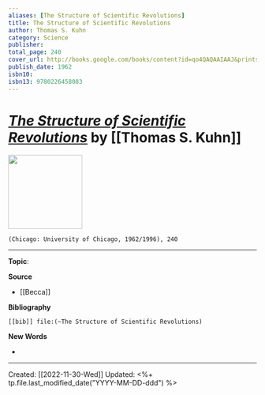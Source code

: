 ```yaml
---
aliases: [The Structure of Scientific Revolutions]
title: The Structure of Scientific Revolutions
author: Thomas S. Kuhn
category: Science
publisher: 
total_page: 240
cover_url: http://books.google.com/books/content?id=qo4QAQAAIAAJ&printsec=frontcover&img=1&zoom=1&source=gbs_api
publish_date: 1962
isbn10: 
isbn13: 9780226458083
---
```

# *[The Structure of Scientific Revolutions]()* by [[Thomas S. Kuhn]]

<img src="http://books.google.com/books/content?id=qo4QAQAAIAAJ&printsec=frontcover&img=1&zoom=1&source=gbs_api" width=150>

`(Chicago: University of Chicago, 1962/1996), 240`


--- 
**Topic**: 

**Source**
- [[Becca]]


**Bibliography**

```query
[[bib]] file:(~The Structure of Scientific Revolutions)
```
 

**New Words**

- 

---
Created: [[2022-11-30-Wed]]
Updated: <%+ tp.file.last_modified_date("YYYY-MM-DD-ddd") %>
